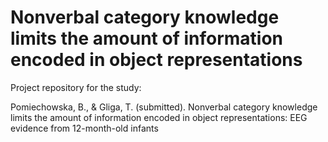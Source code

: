 # Nonverbal category knowledge limits the amount of information encoded in object representations
Project repository for the study:

Pomiechowska, B., & Gliga, T. (submitted). Nonverbal category knowledge limits the amount of information encoded in object representations: EEG evidence from 12-month-old infants
